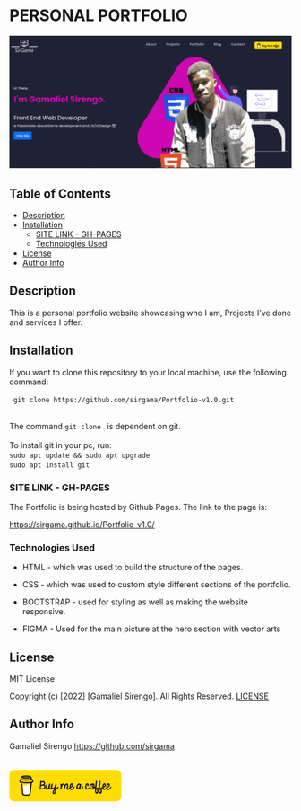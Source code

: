 # PERSONAL PORTFOLIO
<img  src="./images/coversert.png">

 


## Table of Contents

  - [Description](#description)
  - [Installation](#installation)
    - [SITE LINK - GH-PAGES](#site-link---gh-pages)
    - [Technologies Used](#technologies-used)
  - [License](#license)
  - [Author Info](#author-info)

## Description
<p>This is a personal portfolio website showcasing who I am, Projects I've done and services I offer.</p>

## Installation
<p>If you want to clone this repository to your local machine, use the following command: </p>
<p><code> git clone https://github.com/sirgama/Portfolio-v1.0.git</code></p>
<br>The command <code>git clone </code> is dependent on git. <br>
<br>To install git in your pc, run:<br>
<code>sudo apt update && sudo apt upgrade</code><br>
<code>sudo apt install git</code>




### SITE LINK - GH-PAGES
The Portfolio is being hosted by Github Pages. The link to the page is:

<a href="https://sirgama.github.io/Portfolio-v1.0/">https://sirgama.github.io/Portfolio-v1.0/</a>

### Technologies Used
* HTML - which was used to build the structure of the pages.

* CSS - which was used to custom style different sections of the portfolio.

* BOOTSTRAP - used for styling as well as making the website responsive.
  
* FIGMA - Used for the main picture at the hero section with vector arts


## License

MIT License

Copyright (c) [2022] [Gamaliel Sirengo]. All Rights Reserved.
<a href="./LICENSE"> LICENSE</a>


## Author Info

Gamaliel Sirengo 
https://github.com/sirgama
<br><br><br><a class="nav-link tite" href="https://www.buymeacoffee.com/sirgamaliel"> <img class="img-fluid" src="./images/bmc-button.png" height="auto" width="200px" alt="sirgamaliel" ></a>